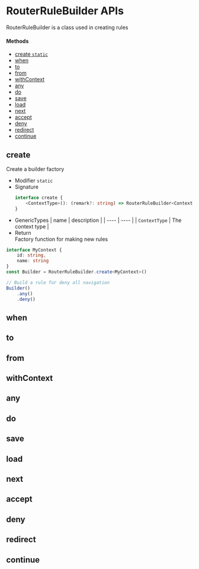 # RouterRuleBuilder APIs

RouterRuleBuilder is a class used in creating rules

#### Methods
- [create `static`](#create)
- [when](#when)
- [to](#to)
- [from](#from)
- [withContext](#withcontext)
- [any](#any)
- [do](#do)
- [save](#save)
- [load](#load)
- [next](#next)
- [accept](#accept)
- [deny](#deny)
- [redirect](#redirect)
- [continue](#continue)


## create
Create a builder factory
- Modifier `static`
- Signature
    ```ts
    interface create {
        <ContextType>(): (remark?: string) => RouterRuleBuilder<ContextType>
    }
    ```
- GenericTypes
    | name | description |
    | ---- |    ----     |
    | `ContextType` | The context type |
- Return  
    Factory function for making new rules
```ts
interface MyContext {
    id: string,
    name: string
}
const Builder = RouterRuleBuilder.create<MyContext>()

// Build a rule for deny all navigation
Builder()
    .any()
    .deny()
```
## when
## to
## from
## withContext
## any
## do
## save
## load
## next
## accept
## deny
## redirect
## continue